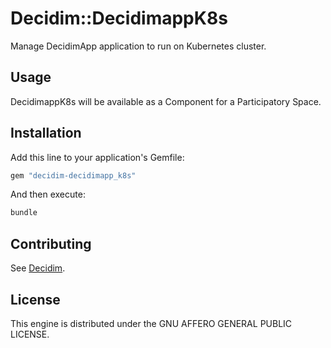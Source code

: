 # Decidim::DecidimappK8s

Manage DecidimApp application to run on Kubernetes cluster.

## Usage

DecidimappK8s will be available as a Component for a Participatory
Space.

## Installation

Add this line to your application's Gemfile:

```ruby
gem "decidim-decidimapp_k8s"
```

And then execute:

```bash
bundle
```

## Contributing

See [Decidim](https://github.com/decidim/decidim).

## License

This engine is distributed under the GNU AFFERO GENERAL PUBLIC LICENSE.
